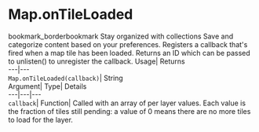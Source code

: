  
#  Map.onTileLoaded 
bookmark_borderbookmark Stay organized with collections  Save and categorize content based on your preferences.
Registers a callback that's fired when a map tile has been loaded. 
Returns an ID which can be passed to unlisten() to unregister the callback.
Usage| Returns  
---|---  
`Map.onTileLoaded(callback)`| String  
Argument| Type| Details  
---|---|---  
`callback`| Function| Called with an array of per layer values. Each value is the fraction of tiles still pending: a value of 0 means there are no more tiles to load for the layer.  
